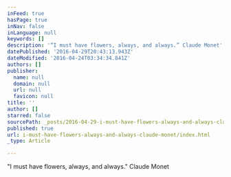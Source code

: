 ```yaml
---
inFeed: true
hasPage: true
inNav: false
inLanguage: null
keywords: []
description: '“I must have flowers, always, and always.” Claude Monet'
datePublished: '2016-04-29T20:43:13.943Z'
dateModified: '2016-04-24T03:34:34.841Z'
authors: []
publisher:
  name: null
  domain: null
  url: null
  favicon: null
title: ''
author: []
starred: false
sourcePath: _posts/2016-04-29-i-must-have-flowers-always-and-always-claude-monet.md
published: true
url: i-must-have-flowers-always-and-always-claude-monet/index.html
_type: Article

---
```

"I must have flowers, always, and always." Claude Monet